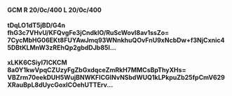 #### GCM R 20/0c/400 L 20/0c/400
**tDqLO1dT5jBD/G4n**<br/>**fhG3c7VHvU/KFQvgFe3jCndklO/RuScWovI8av1ssZo=**<br/>**7CycMbHG06EKt8FUYAwJmq93WNnkhuQOvFnU9xNcbDw+f3NjCxnic45DBtKLMnW3zREhQp2gbdDJb85I...**<br/><br/>
**xLKK6CSiyI7lCKCM**<br/>**8a0Y1kwVpqCZUzyFgZbGxdqceZmRkH7MMCsBpThyXHs=**<br/>**VBZrm70eekDUH5WujBNWKFICGlNvNSbdWUQ1kLPkpuZb25fpCmV629XRauBpL8dUycGoxICOehUTTErv...**